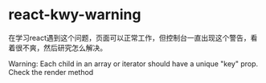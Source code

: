 # react-kwy-warning

在学习react遇到这个问题，页面可以正常工作，但控制台一直出现这个警告，看着很不爽，然后研究怎么解决。

Warning: Each child in an array or iterator should have a unique "key" prop. Check the render method